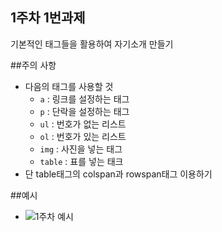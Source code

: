 ## 1주차 1번과제
기본적인 태그들을 활용하여 자기소개 만들기

##주의 사항
- 다음의 태그를 사용할 것
  - `a`     : 링크를 설정하는 태그
  - `p`     : 단락을 설정하는 태그
  - `ul`    : 번호가 없는 리스트
  - `ol`    : 번호가 있는 리스트
  - `img`   : 사진을 넣는 태그
  - `table` : 표를 넣는 태크
- 단 table태그의 colspan과 rowspan태그 이용하기

##예시
- ![1주차 예시](http://url/image.jpg/)
